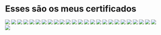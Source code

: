 


<h1>Esses são os meus certificados</h1>

<img src='imgs/inicianteEmProgamação.jpg'>
<img src='imgs/formação-frontend.jpg'>
<img src='imgs/cursohttp.png'>
<img src='imgs/htmlpt1.jpg'>
<img src='imgs/htmlpt2.jpg'>
<img src='imgs/htmlpt3.jpg'>
<img src='imgs/htmlpt4.jpg'>
<img src='imgs/cssGrid.jpg'>
<img src='imgs/flexbox.jpg'>
<img src='imgs/arquiteturaCss.jpg'>
<img src='imgs/sass.jpg'>
<img src='imgs/responsivo.jpg'>
<img src='imgs/js.jpg'>
<img src='imgs/js0.jpg'>
<img src='imgs/js1.jpg'>
<img src='imgs/js3.jpg'>
<img src='imgs/js5.jpg'>
<img src='imgs/js6.jpg'>
<img src='imgs/js7.jpg'>
<img src='imgs/js8.jpg'>
<img src='imgs/js9.jpg'>
<img src='imgs/js10.jpg'>
<img src='imgs/js11.jpg'>
<img src='imgs/js12.jpg'>
<img src='imgs/restNode.jpg'> 
<img src='imgs/fetchAPI.jpg'>



